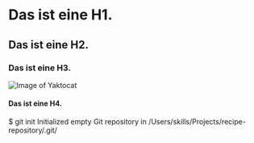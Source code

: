 # Das ist eine H1.
## Das ist eine H2.
### Das ist eine H3.
![Image of Yaktocat](https://octodex.github.com/images/yaktocat.png)
#### Das ist eine H4.

$ git init
Initialized empty Git repository in /Users/skills/Projects/recipe-repository/.git/
